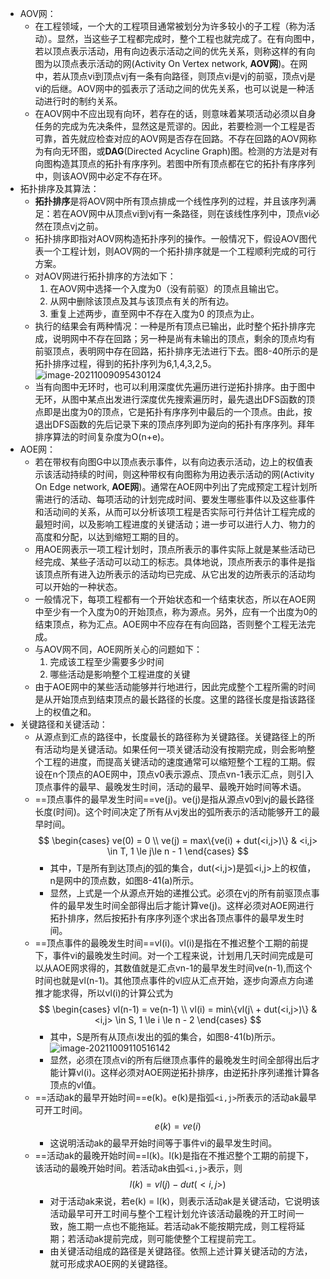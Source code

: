 - AOV网：
	- 在工程领域，一个大的工程项目通常被划分为许多较小的子工程（称为活动）。显然，当这些子工程都完成时，整个工程也就完成了。在有向图中，若以顶点表示活动，用有向边表示活动之间的优先关系，则称这样的有向图为以顶点表示活动的网(Activity On Vertex network, **AOV网**)。在网中，若从顶点vi到顶点vj有一条有向路径，则顶点vi是vj的前驱，顶点vj是vi的后继。AOV网中的弧表示了活动之间的优先关系，也可以说是一种活动进行时的制约关系。
	- 在AOV网中不应出现有向环，若存在的话，则意味着某项活动必须以自身任务的完成为先决条件，显然这是荒谬的。因此，若要检测一个工程是否可靠，首先就应检查对应的AOV网是否存在回路。不存在回路的AOV网称为有向无环图，或**DAG**(Directed Acycline Graph)图。检测的方法是对有向图构造其顶点的拓扑有序序列。若图中所有顶点都在它的拓扑有序序列中，则该AOV网中必定不存在环。
- 拓扑排序及其算法：
	- **拓扑排序**是将AOV网中所有顶点排成一个线性序列的过程，并且该序列满足：若在AOV网中从顶点vi到vj有一条路径，则在该线性序列中，顶点vi必然在顶点vj之前。
	- 拓扑排序即指对AOV网构造拓扑序列的操作。一般情况下，假设AOV图代表一个工程计划，则AOV网的一个拓扑排序就是一个工程顺利完成的可行方案。
	- 对AOV网进行拓扑排序的方法如下：
	  1. 在AOV网中选择一个入度为0（没有前驱）的顶点且输出它。
	  2. 从网中删除该顶点及其与该顶点有关的所有边。
	  3. 重复上述两步，直至网中不存在入度为0 的顶点为止。
	- 执行的结果会有两种情况：一种是所有顶点已输出，此时整个拓扑排序完成，说明网中不存在回路；另一种是尚有未输出的顶点，剩余的顶点均有前驱顶点，表明网中存在回路，拓扑排序无法进行下去。图8-40所示的是拓扑排序过程，得到的拓扑序列为6,1,4,3,2,5。
	  ![image-20211009095430124](https://img.mhugh.net/typora/image-20211009095430124.png)
	- 当有向图中无环时，也可以利用深度优先遍历进行逆拓扑排序。由于图中无环，从图中某点出发进行深度优先搜索遍历时，最先退出DFS函数的顶点即是出度为0的顶点，它是拓扑有序序列中最后的一个顶点。由此，按退出DFS函数的先后记录下来的顶点序列即为逆向的拓扑有序序列。拜年排序算法的时间复杂度为O(n+e)。
- AOE网：
	- 若在带权有向图G中以顶点表示事件，以有向边表示活动，边上的权值表示该活动持续的时间，则这种带权有向图称为用边表示活动的网(Activity On Edge network, **AOE网**)。通常在AOE网中列出了完成预定工程计划所需进行的活动、每项活动的计划完成时间、要发生哪些事件以及这些事件和活动间的关系，从而可以分析该项工程是否实际可行并估计工程完成的最短时间，以及影响工程进度的关键活动；进一步可以进行人力、物力的高度和分配，以达到缩短工期的目的。
	- 用AOE网表示一项工程计划时，顶点所表示的事件实际上就是某些活动已经完成、某些子活动可以动工的标志。具体地说，顶点所表示的事件是指该顶点所有进入边所表示的活动均已完成、从它出发的边所表示的活动均可以开始的一种状态。
	- 一般情况下，每项工程都有一个开始状态和一个结束状态，所以在AOE网中至少有一个入度为0的开始顶点，称为源点。另外，应有一个出度为0的结束顶点，称为汇点。AOE网中不应存在有向回路，否则整个工程无法完成。
	- 与AOV网不同，AOE网所关心的问题如下：
	  1. 完成该工程至少需要多少时间
	  2. 哪些活动是影响整个工程进度的关键
	- 由于AOE网中的某些活动能够并行地进行，因此完成整个工程所需的时间是从开始顶点到结束顶点的最长路径的长度。这里的路径长度是指该路径上的权值之和。
- 关键路径和关键活动：
	- 从源点到汇点的路径中，长度最长的路径称为关键路径。关键路径上的所有活动均是关键活动。如果任何一项关键活动没有按期完成，则会影响整个工程的进度，而提高关键活动的速度通常可以缩短整个工程的工期。假设在n个顶点的AOE网中，顶点v0表示源点、顶点vn-1表示汇点，则引入顶点事件的最早、最晚发生时间，活动的最早、最晚开始时间等术语。
	- ==顶点事件的最早发生时间==ve(j)。ve(j)是指从源点v0到vj的最长路径长度(时间)。这个时间决定了所有从vj发出的弧所表示的活动能够开工的最早时间。
	  $$
	  \begin{cases}
	  ve(0) = 0 \\
	  ve(j) = max\{ve(i) + dut(<i,j>)\} & <i,j> \in T, 1 \le j\le n - 1
	  \end{cases}
	  $$
		- 其中，T是所有到达顶点j的弧的集合，dut(<i,j>)是弧<i,j>上的权值，n是网中的顶点数，如图8-41(a)所示。
		- 显然，上式是一个从源点开始的递推公式。必须在vj的所有前驱顶点事件的最早发生时间全部得出后才能计算ve(j)。这样必须对AOE网进行拓扑排序，然后按拓扑有序序列逐个求出各顶点事件的最早发生时间。
	- ==顶点事件的最晚发生时间==vl(i)。vl(i)是指在不推迟整个工期的前提下，事件vi的最晚发生时间。对一个工程来说，计划用几天时间完成是可以从AOE网求得的，其数值就是汇点vn-1的最早发生时间ve(n-1),而这个时间也就是vl(n-1)。其他顶点事件的vl应从汇点开始，逐步向源点方向递推才能求得，所以vl(i)的计算公式为
	  $$
	  \begin{cases}
	  vl(n-1) = ve(n-1) \\
	  vl(i) = min\{vl(j\ + dut(<i,j>)\} & <i,j> \in S, 1 \le i \le n - 2
	  \end{cases}
	  $$
		- 其中，S是所有从顶点i发出的弧的集合，如图8-41(b)所示。
		  ![image-20211009110516142](https://img.mhugh.net/typora/image-20211009110516142.png)
		- 显然，必须在顶点vi的所有后继顶点事件的最晚发生时间全部得出后才能计算vl(i)。这样必须对AOE网逆拓扑排序，由逆拓扑序列递推计算各顶点的vl值。
	- ==活动ak的最早开始时间==e(k)。e(k)是指弧`<i,j>`所表示的活动ak最早可开工时间。
	  $$
	  e(k) = ve(i)
	  $$
		- 这说明活动ak的最早开始时间等于事件vi的最早发生时间。
	- ==活动ak的最晚开始时间==l(k)。l(k)是指在不推迟整个工期的前提下，该活动的最晚开始时间。若活动ak由弧`<i,j>`表示，则
	  $$
	  l(k) = vl(j) - dut(<i,j>)
	  $$
		- 对于活动ak来说，若e(k) = l(k)，则表示活动ak是关键活动，它说明该活动最早可开工时间与整个工程计划允许该活动最晚的开工时间一致，施工期一点也不能拖延。若活动ak不能按期完成，则工程将延期；若活动ak提前完成，则可能使整个工程提前完工。
		- 由关键活动组成的路径是关键路径。依照上述计算关键活动的方法，就可形成求AOE网的关键路径。